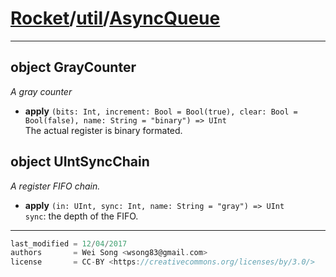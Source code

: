 [Rocket](../Readme.md)/[util](../util.md)/[AsyncQueue](https://github.com/ucb-bar/rocket-chip/tree/master/src/main/scala/util/AsyncQueue.scala)
========================


**********************

object GrayCounter
-----------------------
*A gray counter*

+ **apply** `(bits: Int, increment: Bool = Bool(true), clear: Bool = Bool(false), name: String = "binary") => UInt`<br>
  The actual register is binary formated.

object UIntSyncChain
-----------------------
*A register FIFO chain.*

+ **apply** `(in: UInt, sync: Int, name: String = "gray") => UInt`<br>
  `sync`: the depth of the FIFO.




**********************

```scala
last_modified = 12/04/2017
authors       = Wei Song <wsong83@gmail.com>
license       = CC-BY <https://creativecommons.org/licenses/by/3.0/>
```
